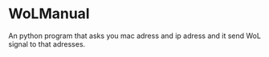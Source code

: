 # WoLManual
An python program that asks you mac adress and ip adress and it send WoL signal to that adresses.
